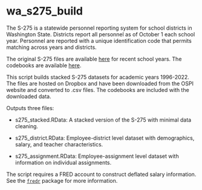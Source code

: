 # wa_s275_build

The S-275 is a statewide personnel reporting system for school districts in 
Washington State. Districts report all personnel as of October 1 each
school year. Personnel are reported with a unique identification code
that permits matching across years and districts. 

The original S-275 files are available 
[here](https://k12.wa.us/safs-database-files) for recent school years. The
codebooks are available 
[here](https://www.k12.wa.us/policy-funding/school-apportionment/instructions-and-tools/personnel-reporting).

This script builds stacked S-275 datasets for academic years 1996-2022. 
The files are hosted on Dropbox and have been downloaded from the OSPI website 
and converted to .csv files. The codebooks are included with the downloaded
data. 

Outputs three files:

* s275_stacked.RData: A stacked version of the S-275 with minimal data cleaning.

* s275_district.RData: Employee-district level dataset with demographics, salary, and teacher characteristics.

* s275_assignment.RData: Employee-assignment level dataset with information on individual assignments.

The script requires a FRED account to construct deflated salary information.
See the [```fredr```](https://cran.r-project.org/web/packages/fredr/vignettes/fredr.html)
package for more information.
